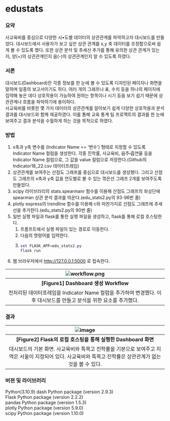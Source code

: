 # edustats
### 요약
사교육비를 중심으로 다양한 시•도별 데이터의 상관관계를 파악하고자 대시보드를 만들었다. 대시보드에서 사용자가 보고 싶은 상관 관계를 x,y 축 데이터를 조정함으로써 쉽게 볼 수 있도록 했다. 또한 상관 분석 및 추세선 추가를 통해 유의한 상관 관계가 있는지, 양(+)의 상관관계인지 음(-)의 상관관계인지 알 수 있도록 하였다.

### 서론
대시보드(Dashboard)란 각종 정보를 한 눈에 볼 수 있도록 디자인된 페이지나 화면을 말하며 일종의 보고서이기도 하다. 여러 개의 그래프나 표, 수치 등을 하나의 페이지에 집약해 놓은 데다 상호작용이 가능하여 원하는 항목이나 시기 등을 보기 쉽기 때문에 상관관계나 흐름을 파악하기에 용이하다.  
사교육비를 비롯한 몇 가지 데이터의 상관관계를 알아보기 쉽게 다양한 상호작용과 분석 결과를 대시보드와 함께 제공하였다. 이를 통해 교육 통계 팀 프로젝트의 결과를 한 눈에 보여주고 결과 분석을 수월하게 하는 것을 목적으로 하였다.

### 방법
1. x축과 y축 변수를 (Indicator Name == ‘변수’) 형태로 지정할 수 있도록 Indicator Name 컬럼을 생성한다. 각종 진학률, 사교육비, 음주⬝흡연율 등을 Indicator Name 컬럼으로, 그 값을 value 컬럼으로 저장한다.(Github의 Indicator18_22.csv 데이터프레임)
2. 상관관계를 보여주는 산점도 그래프를 중심으로 대시보드를 생성했다. 그리고 산점도 그래프의 x축과 y축 값을 연도별로 볼 수 있는 꺾은선 그래프 2개를 보여주도록 만들었다.
3. scipy 라이브러리의 stats.spearmanr 함수를 이용해 산점도 그래프의 좌상단에 spearman 상관 분석 결과를 띄운다.(edu_stats2.py의 93-96번 줄)
4. plotly express의 trendline 함수를 이용해 c와 마찬가지로 산점도 그래프에 추세선을 추가한다.(edu_stats2.py의 90번 줄)
5. 일반 실행 파일과 flask를 통한 실행 파일을 생성하고, flask를 통해 로컬 호스팅한다.
    1. 프롬프트에서 실행 파일이 있는 경로로 이동한다.
    2. 다음의 명령어를 입력한다.
    3. ```powershell
       set FLASK_APP=edu_stats2.py
       flask run
       ```
6. 웹 브라우저에서 http://127.0.0.1:5000 로 접속한다.

| ![workflow.png](이미지/이미지1.png) |
|:--:|
| <b> [Figure1] Dashboard 생성 Workflow </b> |
| 전처리된 데이터프레임을 Indicator Name 컬럼을 추가하여 변경했다. 이후 대시보드를 만들고 분석을 위한 요소를 추가했다. |

### 결과
| ![image](https://github.com/jjun2648/edustats/assets/50532905/b83ece28-b88c-4fff-91b8-1e1168627599) |
|:--:|
| <b> [Figure2] Flask의 로컬 호스팅을 통해 실행한 Dashboard 화면 </b> |
| 대시보드의 기본 화면. 사교육비와 특목고 진학률을 기본으로 보여주고 지역은 서울이 지정되어 있다. 사교육비와 특목고 진학률은 상관관계가 없는 것을 볼 수 있다. |

### 버젼 및 라이브러리
Python(3.10.9)
dash Python package (version 2.9.3)  
Flask Python package (version 2.2.2)  
pandas Python package (version 1.5.3)  
plotly Python package (version 5.9.0)  
scipy Python package (version 1.10.0)  
